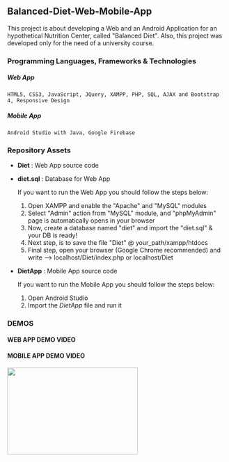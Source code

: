 ## Balanced-Diet-Web-Mobile-App
This project is about developing a Web and an Android Application for an hypothetical Nutrition Center, called "Balanced Diet". 
Also, this project was developed only for the need of a university course.  

### Programming Languages, Frameworks &amp; Technologies 
##### Web App
    HTML5, CSS3, JavaScript, JQuery, XAMPP, PHP, SQL, AJAX and Bootstrap 4, Responsive Design  

##### Mobile App
    Android Studio with Java, Google Firebase

### Repository Assets
 - **Diet** : Web App source code
 - **diet.sql** :  Database for Web App
 
    If you want to run the Web App you should follow the steps below:
    1. Open XAMPP and enable the "Apache" and "MySQL" modules 
    2. Select "Admin" action from "MySQL" module, and "phpMyAdmin" page is automatically opens in your browser
    3. Now, create a database named "diet" and import the "diet.sql" & your DB is ready!
    4. Next step, is to save the file "Diet" @ your_path/xampp/htdocs
    5. Final step, open your browser (Google Chrome recommended) and write --> localhost/Diet/index.php or localhost/Diet
    
 - **DietApp** : Mobile App source code
 
     If you want to run the Mobile App you should follow the steps below:
     1. Open Android Studio
     2. Import the *DietApp* file and run it

### DEMOS
#### WEB APP DEMO VIDEO


#### MOBILE APP DEMO VIDEO
<a href="https://user-images.githubusercontent.com/81809017/113428854-366cf600-93e0-11eb-8b1e-b2a42b13006f.mp4">
    <img src="https://user-images.githubusercontent.com/81809017/113430895-9dd87500-93e3-11eb-83e0-98ceaa9a0fa7.png" width="300" height="200">
</a>

